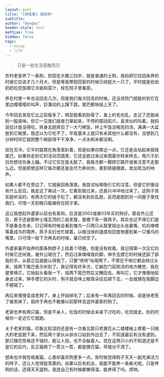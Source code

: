 ```yaml
---
layout: post
title: "[随笔集] 猫和狗"
subtitle: 
author: "Dongbo"
header-style: text
mathjax: true
hidden: false
tags:
  - essay
  - life
---
```



> 只是一些生活感触而已

农村老家养了一条狗，到现在大概三四岁，就是普通的土狗，我妈把它捡回来养的时候它应该才几个月大，但是等我寒假回家的时候已经挺大一只了。平时就是伯伯奶奶吃完饭喂它点粥和菜汁，栓在院子里看家。

养在村里一年也没回去几次，但是我们每次回去的时候，还没进院门就能听到它在里边嘤嘤嘤的叫声，巨激动的上蹿下跳，尾巴都快摇上天了。

今年回去发现它比之前瘦多了，明显能看到肋骨了，身上的毛也乱，走近了还能闻到一股臭味。但它一见我们就奋力窜起来，不停的摆动前爪，哀求似的叫着。我妈说估计是没得吃，转身去厨房舀了一大勺稀饭，拌上午饭没喝完的汤，满满一大盆放到它碗里。我还以为它吃不了，毕竟基本上就只有米其他什么都没有，没想到几分钟时间它就把整个碗舔得干干净净，一点水和米都没剩。

现在天冷，它平时就窝在角落里趴着，但是如果你靠近一点，它还是会站起来摇摇尾巴，如果你走到它的活动范围里，它还会跑过来过来围着你转来转去，用爪子扒拉你想往你身上蹦。不过它实在是太脏了，我每次都一脚把它踹开或者注意不走那么近。但是即使这样它每次都还是会尽力奔向你，直到铁链绷直，发出哐当的响声。

如果人都不在旁边了，它就躲回角落里。我尝试吆喝吸引它的注意，但是它好像没有什么反应。我走近了再试一次，它看到我过来，还是兴冲冲地过来了。这狗子其实挺听话的，有两次它的链子松了，都没有到处乱跑，反而是跑到另一间屋子里找我们。可惜一天到晚只能被栓在院子里。

这让我想起外婆家以前也有条狗，应该是2002或者03年买的狗仔。那会外公还在，房子还是那种土墙瓦顶的二层老屋，屋檐下有一窝燕子。其实也记不得它们是不是春去冬来，只记得有时候会看到雏鸟一只两只从窝里探出头张着嘴，叽叽喳喳等着成鸟的喂养，燕子夫妇也忙碌着，以相当快的速度衔回食物塞到某一只雏鸟的嘴里。只可惜一般下次再去的时候，巢已经空了。

外婆家最开始养的那条狗脖子上挂着个项圈，但是没有栓着。我记得第一次见它的时候它还吠我，被外公喝住了。然后过来嗅嗅我的脚，伸手去摸它的时候还舔了舔我的手，从那之后就能认得我了。只要“啧啧”吆喝两下，不管在干嘛它都会转过头来，摇两下尾巴表示听到了。我记得有好多次，它躺在门前阴凉的地方睡觉，我在屋里唤它，它抬起头看我一下，摇两下尾巴然后又睡回去。再叫它，它才慢慢地起身走过来，伸手摸它的头时，狗子就会咪上眼耳朵往后顺下去，一会就摊在我脚边不挪窝了。

再后来慢慢变成老狗了，身上开始掉毛了；后来有一年再回去的时候，说是快老死了被卖掉了。我终于再也不敢像以前那样去逗外婆家的狗了。

老家也养有两只猫，但是不亲人，吃饭的时候会来桌下讨吃的，吃完就走，别的时候你一走近它它就跑。

关于老家的猫，印象比较深的还是有一次看见那只老狸花从二楼楼梯上撵着一只贼大的老鼠跑下来，然后两个家伙从排水口钻到外边去了，不知道最后有没有逮到。那只狸花性格还不错的，能让人抱，也不会躲着人。现在这两只小的不知道还是不是它的后代，反正猫换了一茬又一茬，都是狸花猫，早就分不清了。

想来也许我性格属猫，心里却喜欢狗更多一点。有时候觉得狗子天天一副充满活力的样子，还让人觉得挺羡慕的。如果以后有机会，我能不能养一条柴犬呢。只是养狗的话，还得天天遛狗，我连自己有时候都懒得溜，能养得了吗。烦呐。